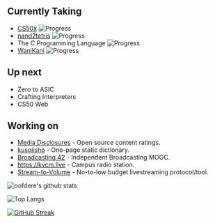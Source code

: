 ## Currently Taking
 - [CS50x](https://cs50.harvard.edu/x) ![Progress](https://progress-bar.dev/83/)
 - [nand2tetris](https://nand2tetris.org) ![Progress](https://progress-bar.dev/25/)
 - The C Programming Language ![Progress](https://progress-bar.dev/7/)
 - [WaniKani](https://wanikani.com) ![Progress](https://progress-bar.dev/4/)
<!--- Calculation info:
WaniKani has 9060 items total.
K&R has 189 pages excl. appendicies.
-->

## Up next
 - Zero to ASIC
 - Crafting Interpreters
 - CS50 Web

## Working on
 - [Media Disclosures](https://disclosures.media) - Open source content ratings.
 - [kusojisho](https://kusojisho.moe) - One-page static dictionary.
 - [Broadcasting 42](https://b42.academy) - Independent Broadcasting MOOC.
 - https://kvcm.live - Campus radio station.
 - [Stream-to-Volume](https://github.com/oofdere/STV) - No-to-low budget livestreaming protocol/tool.

![oofdere's github stats](https://github-readme-stats.vercel.app/api?username=oofdere&count_private=true&show_icons=true)

![Top Langs](https://github-readme-stats.vercel.app/api/top-langs/?username=oofdere&layout=compact&hide=html)

[![GitHub Streak](https://github-readme-streak-stats.herokuapp.com?user=oofdere)](https://git.io/streak-stats)
